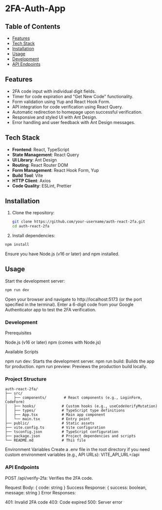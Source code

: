 # 2FA-Auth-App

## Table of Contents
- [Features](#features)
- [Tech Stack](#tech-stack)
- [Installation](#installation)
- [Usage](#usage)
- [Development](#development)
- [API Endpoints](#api-endpoints)


## Features
- 2FA code input with individual digit fields.
- Timer for code expiration and "Get New Code" functionality.
- Form validation using Yup and React Hook Form.
- API integration for code verification using React Query.
- Automatic redirection to homepage upon successful verification.
- Responsive and styled UI with Ant Design.
- Error handling and user feedback with Ant Design messages.

## Tech Stack
- **Frontend**: React, TypeScript
- **State Management**: React Query
- **UI Library**: Ant Design
- **Routing**: React Router DOM
- **Form Management**: React Hook Form, Yup
- **Build Tool**: Vite
- **HTTP Client**: Axios
- **Code Quality**: ESLint, Prettier

## Installation

1. Clone the repository:
   ```bash
   git clone https://github.com/your-username/auth-react-2fa.git
   cd auth-react-2fa
   ```
2. Install dependencies:
```bash
npm install
```

Ensure you have Node.js (v16 or later) and npm installed.

## Usage

Start the development server:
```bash
npm run dev
```

Open your browser and navigate to http://localhost:5173 (or the port specified in the terminal).
Enter a 6-digit code from your Google Authenticator app to test the 2FA verification.

### Development
Prerequisites

Node.js (v16 or later)
npm (comes with Node.js)

Available Scripts

npm run dev: Starts the development server.
npm run build: Builds the app for production.
npm run preview: Previews the production build locally.

### Project Structure
```
auth-react-2fa/
├── src/
│   ├── components/        # React components (e.g., LoginForm, CodeForm)
│   ├── hooks/            # Custom hooks (e.g., useCodeVerifyMutation)
│   ├── types/            # TypeScript type definitions
│   ├── App.tsx           # Main app component
│   └── main.tsx          # Entry point
├── public/               # Static assets
├── vite.config.ts        # Vite configuration
├── tsconfig.json         # TypeScript configuration
├── package.json          # Project dependencies and scripts
└── README.md             # This file
```
Environment Variables
Create a .env file in the root directory if you need custom environment variables (e.g., API URLs):
VITE_API_URL=/api
### API Endpoints

POST /api/verify-2fa: Verifies the 2FA code.

Request Body: { code: string }
Success Response: { success: boolean, message: string }
Error Responses:

401: Invalid 2FA code
403: Code expired
500: Server error
